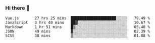### Hi there 👋

<!--
**xin-code/Xin-code** is a ✨ _special_ ✨ repository because its `README.md` (this file) appears on your GitHub profile.

Here are some ideas to get you started:
<!--START_SECTION:waka-->
```text
Vue.js       27 hrs 25 mins  ████████████████████░░░░░   79.49 % 
JavaScript   3 hrs 40 mins   ██▓░░░░░░░░░░░░░░░░░░░░░░   10.67 % 
Markdown     1 hr 51 mins    █▒░░░░░░░░░░░░░░░░░░░░░░░   05.40 % 
JSON         49 mins         ▓░░░░░░░░░░░░░░░░░░░░░░░░   02.39 % 
SCSS         38 mins         ▒░░░░░░░░░░░░░░░░░░░░░░░░   01.88 % 
```
<!--END_SECTION:waka-->
